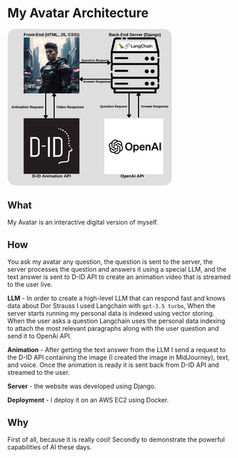 # My Avatar Architecture
<img width="370" height="" alt="My Avatar Architecture" src="https://github.com/dorstrauss/My_Avatar/blob/master/My%20Avatar%20Architecture.png">

## What
My Avatar is an interactive digital version of myself.

## How
You ask my avatar any question, the question is sent to the server, the server processes the question and answers it using a special LLM, and the text answer is sent to D-ID API to create an animation video that is streamed to the user live.

**LLM** - In order to create a high-level LLM that can respond fast and knows data about Dor Strauss I used Langchain with `gpt-3.5 turbo`, When the server starts running my personal data is indexed using vector storing. When the user asks a question Langchain uses the personal data indexing to attach the most relevant paragraphs along with the user question and send it to OpenAi API.

**Animation** - After getting the text answer from the LLM I send a request to the D-ID API containing the image (I created the image in MidJourney), text, and voice.
Once the animation is ready it is sent back from D-ID API and streamed to the user.

**Server** - the website was developed using Django.

**Deployment** - I deploy it on an AWS EC2 using Docker.

## Why
First of all, because it is really cool! Secondly to demonstrate the powerful capabilities of AI these days.
